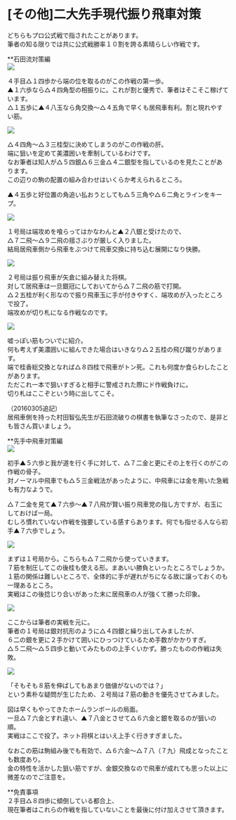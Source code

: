 # [その他]二大先手現代振り飛車対策  

どちらもプロ公式戦で指されたことがあります。  
筆者の知る限りでは共に公式戦勝率１０割を誇る素晴らしい作戦です。  


**石田流対策編  
![](images/20140517114507.png)  

４手目△１四歩から端の位を取るのがこの作戦の第一歩。  
▲１六歩なら△４四角型の相振りに。これが割と優秀で、筆者はそこそこ稼げています。  
△１五歩に▲４八玉なら角交換～△４五角で早くも居飛車有利。割と現れやすい筋。  

![](images/20140517114508.png)  

△４四角～△３三桂型に決めてしまうのがこの作戦の肝。  
端に狙いを定めて美濃囲いを牽制しているわけです。  
なお筆者は知人が△５四銀△６三金△４二銀型を指しているのを見たことがあります。  
この辺りの駒の配置の組み合わせはいくらか考えられるところ。  

▲４五歩と好位置の角追い払おうとしても△５三角や△６二角とラインをキープ。  

![](images/20140517114509.png)  

１号局は端攻めを喰らってはかなわんと▲２八銀と受けたので、  
△７二飛～△９二飛の揺さぶりが厳しく入りました。  
結局居飛車側から飛車をぶつけて飛車交換に持ち込む展開になり快勝。  

![](images/20140517114510.png)  

２号局は振り飛車が矢倉に組み替えた将棋。  
対して居飛車は一旦銀冠にしておいてから△７二飛の筋で打開。  
△２五桂が利く形なので振り飛車玉に手が付きやすく、端攻めが入ったところで投了。  
端攻めが切り札になる作戦なのです。  

![](images/20140517114511.png)  

嘘っぽい筋もついでに紹介。  
何も考えず美濃囲いに組んできた場合はいきなり△２五桂の飛び蹴りがあります。  
端で桂香総交換となれば△８四桂で飛車がトン死。これも何度か食らわしたことがあります。  
ただこれ一本で狙いすぎると相手に警戒された際にド作戦負けに。  
切り札はここぞという時に出してこそ。  

（20160305追記）  
居飛車側を持った村田智弘先生が石田流破りの棋書を執筆なさったので、是非とも皆さん買いましょう。  

**先手中飛車対策編  
![](images/20140517114512.png)  

初手▲５六歩と我が道を行く手に対して、△７二金と更にその上を行くのがこの作戦の骨子。  
対ノーマル中飛車でも△５三金戦法があったように、中飛車には金を用いた急戦も有力なようで。  

△７二金を見て▲７六歩～▲７八飛が賢い振り飛車党の指し方ですが、右玉にしておけば一局。  
むしろ慣れていない作戦を強要している感すらあります。何でも指せる人なら初手▲７六歩でしょう。  

![](images/20140517114513.png)  

まずは１号局から。こちらも△７二飛から使っていきます。  
７筋を制圧してこの後桂も使える形。まあいい勝負といったところでしょうか。  
１筋の関係は難しいところで、全体的に手が遅れがちになる故に譲っておくのも一理あるところ。  
実戦はこの後捻じり合いがあった末に居飛車の人が強くて勝った印象。  

![](images/20140517114514.png)  

ここからは筆者の実戦を元に。  
筆者の１号局は銀対抗形のように△４四銀と繰り出してみましたが、  
６二の銀を更に２手かけて囲いにひっつけているため手数がかかりすぎ。  
△５二飛～△５四歩と動いてみたものの上手くいかず。勝ったものの作戦は失敗。  

![](images/20140517114515.png)  

「そもそも８筋を伸ばしてもあまり価値がないのでは？」  
という素朴な疑問が生じたため、２号局は７筋の動きを優先させてみました。  

図は早くもやってきたホームランボールの局面。  
一旦△７六金とすれ違い、▲７八金とさせて△６六金と銀を取るのが狙いの順。  
実戦はここで投了。ネット将棋とはいえ上手く行きすぎました。  

なおこの筋は駒組み後でも有効で、△６六金～△７八（７九）飛成となったことも数度あり。  
金の特性を活かした狙い筋ですが、金銀交換なので飛車が成れても思った以上に微差なのでご注意を。  


**免責事項  
２手目△８四歩に傾倒している都合上、  
現在筆者はこれらの作戦を指していないことを最後に付け加えさせて頂きます。  
